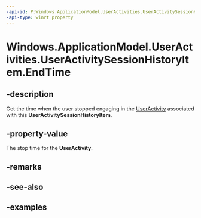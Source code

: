 ```yaml
---
-api-id: P:Windows.ApplicationModel.UserActivities.UserActivitySessionHistoryItem.EndTime
-api-type: winrt property
---
```


<!-- Property syntax.
public IReference<DateTime> EndTime { get; }
-->

# Windows.ApplicationModel.UserActivities.UserActivitySessionHistoryItem.EndTime

## -description
Get the time when the user stopped engaging in the [UserActivity](useractivity.md) associated with this **UserActivitySessionHistoryItem**.

## -property-value
The stop time for the **UserActivity**.

## -remarks

## -see-also

## -examples
